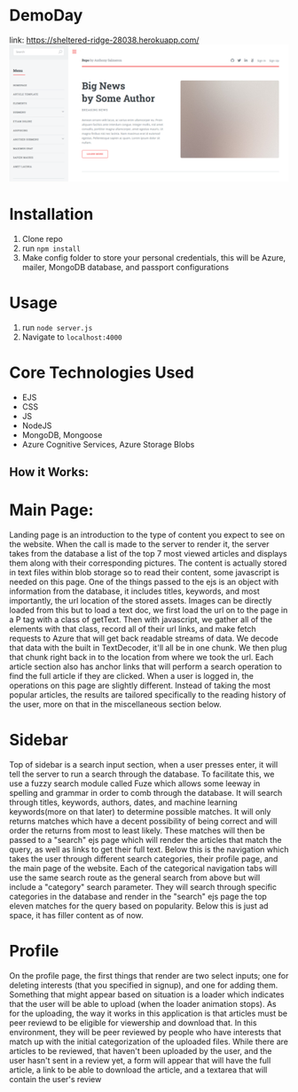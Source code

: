 # DemoDay
link: https://sheltered-ridge-28038.herokuapp.com/
![home page](public/images/Capture.PNG)
# Installation

1. Clone repo
2. run `npm install`
3. Make config folder to store your personal credentials, this will be Azure, mailer, MongoDB database, and passport configurations

# Usage

1. run `node server.js`
2. Navigate to `localhost:4000`

# Core Technologies Used
- EJS
- CSS 
- JS
- NodeJS
- MongoDB, Mongoose
- Azure Cognitive Services, Azure Storage Blobs

## How it Works:
# Main Page: 
Landing page is an introduction to the type of content you expect to see on the website. When the call is made to the server to render it, the server takes from the database a list of the top 7 most viewed articles and displays them along with their corresponding pictures. The content is actually stored in text files within blob storage so to read their content, some javascript is needed on this page. One of the things passed to the ejs is an object with information from the database, it includes titles, keywords, and most importantly, the url location of the stored assets. Images can be directly loaded from this but to load a text doc, we first load the url on to the page in a P tag with a class of getText. Then with javascript, we gather all of the elements with that class, record all of their url links, and make fetch requests to Azure that will get back readable streams of data. We decode that data with the built in TextDecoder, it'll all be in one chunk. We then plug that chunk right back in to the location from where we took the url. Each article section also has anchor links that will perform a search operation to find the full article if they are clicked. When a user is logged in, the operations on this page are slightly different. Instead of taking the most popular articles, the results are tailored specifically to the reading history of the user, more on that in the miscellaneous section below.
# Sidebar
Top of sidebar is a search input section, when a user presses enter, it will tell the server to run a search through the database. To facilitate this, we use a fuzzy search module called Fuze which allows some leeway in spelling and grammar in order to comb through the database. It will search through titles, keywords, authors, dates, and machine learning keywords(more on that later) to determine possible matches. It will only returns matches which have a decent possibility of being correct and will order the returns from most to least likely. These matches will then be passed to a "search" ejs page which will render the articles that match the query, as well as links to get their full text. Below this is the navigation which takes the user through different search categories, their profile page, and the main page of the website. Each of the categorical navigation tabs will use the same search route as the general search from above but will include a "category" search parameter. They will search through specific categories in the database and render in the "search" ejs page the top eleven matches for the query based on popularity. Below this is just ad space, it has filler content as of now.
# Profile
On the profile page, the first things that render are two select inputs; one for deleting interests (that you specified in signup), and one for adding them. Something that might appear based on situation is a loader which indicates that the user will be able to upload (when the loader animation stops). As for the uploading, the way it works in this application is that articles must be peer reviewd to be eligible for viewership and download that. In this environment, they will be peer reviewed by people who have interests that match up with the initial categorization of the uploaded files. While there are articles to be reviewed, that haven't been uploaded by the user, and the user hasn't sent in a review yet, a form will appear that will have the full article, a link to be able to download the article, and a textarea that will contain the user's review


